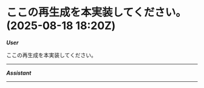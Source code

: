 <!-- Generated by SpecStory -->

#   ここの再生成を本実装してください。 (2025-08-18 18:20Z)

_**User**_

  ここの再生成を本実装してください。

---

_**Assistant**_



---

